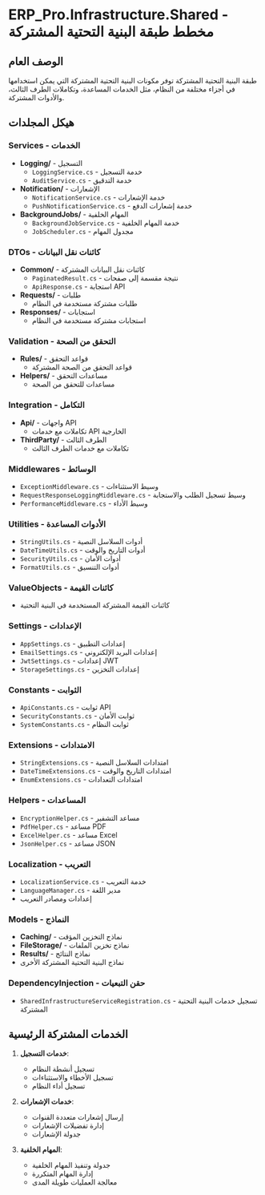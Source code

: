# ERP_Pro.Infrastructure.Shared - مخطط طبقة البنية التحتية المشتركة

## الوصف العام
طبقة البنية التحتية المشتركة توفر مكونات البنية التحتية المشتركة التي يمكن استخدامها في أجزاء مختلفة من النظام، مثل الخدمات المساعدة، وتكاملات الطرف الثالث، والأدوات المشتركة.

## هيكل المجلدات

### Services - الخدمات
- **Logging/** - التسجيل
  - `LoggingService.cs` - خدمة التسجيل
  - `AuditService.cs` - خدمة التدقيق
- **Notification/** - الإشعارات
  - `NotificationService.cs` - خدمة الإشعارات
  - `PushNotificationService.cs` - خدمة إشعارات الدفع
- **BackgroundJobs/** - المهام الخلفية
  - `BackgroundJobService.cs` - خدمة المهام الخلفية
  - `JobScheduler.cs` - مجدول المهام

### DTOs - كائنات نقل البيانات
- **Common/** - كائنات نقل البيانات المشتركة
  - `PaginatedResult.cs` - نتيجة مقسمة إلى صفحات
  - `ApiResponse.cs` - استجابة API
- **Requests/** - طلبات
  - طلبات مشتركة مستخدمة في النظام
- **Responses/** - استجابات
  - استجابات مشتركة مستخدمة في النظام

### Validation - التحقق من الصحة
- **Rules/** - قواعد التحقق
  - قواعد التحقق من الصحة المشتركة
- **Helpers/** - مساعدات التحقق
  - مساعدات للتحقق من الصحة

### Integration - التكامل
- **Api/** - واجهات API
  - تكاملات مع خدمات API الخارجية
- **ThirdParty/** - الطرف الثالث
  - تكاملات مع خدمات الطرف الثالث

### Middlewares - الوسائط
- `ExceptionMiddleware.cs` - وسيط الاستثناءات
- `RequestResponseLoggingMiddleware.cs` - وسيط تسجيل الطلب والاستجابة
- `PerformanceMiddleware.cs` - وسيط الأداء

### Utilities - الأدوات المساعدة
- `StringUtils.cs` - أدوات السلاسل النصية
- `DateTimeUtils.cs` - أدوات التاريخ والوقت
- `SecurityUtils.cs` - أدوات الأمان
- `FormatUtils.cs` - أدوات التنسيق

### ValueObjects - كائنات القيمة
- كائنات القيمة المشتركة المستخدمة في البنية التحتية

### Settings - الإعدادات
- `AppSettings.cs` - إعدادات التطبيق
- `EmailSettings.cs` - إعدادات البريد الإلكتروني
- `JwtSettings.cs` - إعدادات JWT
- `StorageSettings.cs` - إعدادات التخزين

### Constants - الثوابت
- `ApiConstants.cs` - ثوابت API
- `SecurityConstants.cs` - ثوابت الأمان
- `SystemConstants.cs` - ثوابت النظام

### Extensions - الامتدادات
- `StringExtensions.cs` - امتدادات السلاسل النصية
- `DateTimeExtensions.cs` - امتدادات التاريخ والوقت
- `EnumExtensions.cs` - امتدادات التعدادات

### Helpers - المساعدات
- `EncryptionHelper.cs` - مساعد التشفير
- `PdfHelper.cs` - مساعد PDF
- `ExcelHelper.cs` - مساعد Excel
- `JsonHelper.cs` - مساعد JSON

### Localization - التعريب
- `LocalizationService.cs` - خدمة التعريب
- `LanguageManager.cs` - مدير اللغة
- إعدادات ومصادر التعريب

### Models - النماذج
- **Caching/** - نماذج التخزين المؤقت
- **FileStorage/** - نماذج تخزين الملفات
- **Results/** - نماذج النتائج
- نماذج البنية التحتية المشتركة الأخرى

### DependencyInjection - حقن التبعيات
- `SharedInfrastructureServiceRegistration.cs` - تسجيل خدمات البنية التحتية المشتركة

## الخدمات المشتركة الرئيسية

1. **خدمات التسجيل**:
   - تسجيل أنشطة النظام
   - تسجيل الأخطاء والاستثناءات
   - تسجيل أداء النظام

2. **خدمات الإشعارات**:
   - إرسال إشعارات متعددة القنوات
   - إدارة تفضيلات الإشعارات
   - جدولة الإشعارات

3. **المهام الخلفية**:
   - جدولة وتنفيذ المهام الخلفية
   - إدارة المهام المتكررة
   - معالجة العمليات طويلة المدى
